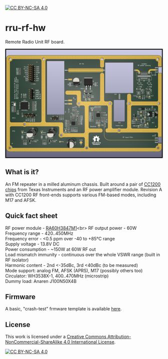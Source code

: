 [![CC BY-NC-SA 4.0][cc-by-nc-sa-shield]][cc-by-nc-sa]

# rru-rf-hw
Remote Radio Unit RF board.

<img src="https://github.com/M17-Project/rru-rf-hw/blob/main/m17-rru-rf.png" width="850">

## What is it?
An FM repeater in a milled aluminum chassis. Built around a pair of [CC1200 chips](https://www.ti.com/product/CC1200) from Texas Instruments and an RF power amplifier module.
Revision A with CC1200 RF front-ends supports various FM-based modes, including M17 and AFSK.

## Quick fact sheet
RF power module - [RA60H3847M1]([https://www.mitsubishielectric.com/semiconductors/hf/products/lineup/index.html](https://www.mitsubishielectric.com/semiconductors/hf/products/datasheet/ra60h3847m1.pdf))<br>
RF output power - 60W<br>
Frequency range - 420..450MHz<br>
Frequency error - <0.5 ppm over -40 to +85°C range<br>
Supply voltage - 13.8V DC<br>
Power consumption - ~150W at 60W RF out<br>
Load mismatch immunity - continuous over the whole VSWR range (built in RF isolator)<br>
Harmonic content - 2nd <-35dBc, 3rd <40dBc (to be measured)<br>
Mode support: analog FM, AFSK (APRS), M17 (possibly others too)<br>
Circulator:  WH3538X-1, 400..470MHz (microstrip)<br>
Dummy load: Anaren J100N50X4B<br>

## Firmware
A basic, "crash-test" frmware template is available [here](https://github.com/M17-Project/rru-rf-fw).

## License
This work is licensed under a
[Creative Commons Attribution-NonCommercial-ShareAlike 4.0 International License][cc-by-nc-sa].

[![CC BY-NC-SA 4.0][cc-by-nc-sa-image]][cc-by-nc-sa]

[cc-by-nc-sa]: http://creativecommons.org/licenses/by-nc-sa/4.0/
[cc-by-nc-sa-image]: https://licensebuttons.net/l/by-nc-sa/4.0/88x31.png
[cc-by-nc-sa-shield]: https://img.shields.io/badge/License-CC%20BY--NC--SA%204.0-lightgrey.svg
